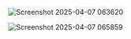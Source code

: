 ![Screenshot 2025-04-07 063620](https://github.com/user-attachments/assets/55da3349-9132-44e6-9584-2443bbb7df17)



![Screenshot 2025-04-07 065859](https://github.com/user-attachments/assets/9cdbef91-bc27-4e5b-ab39-72a2c0b95f55)
